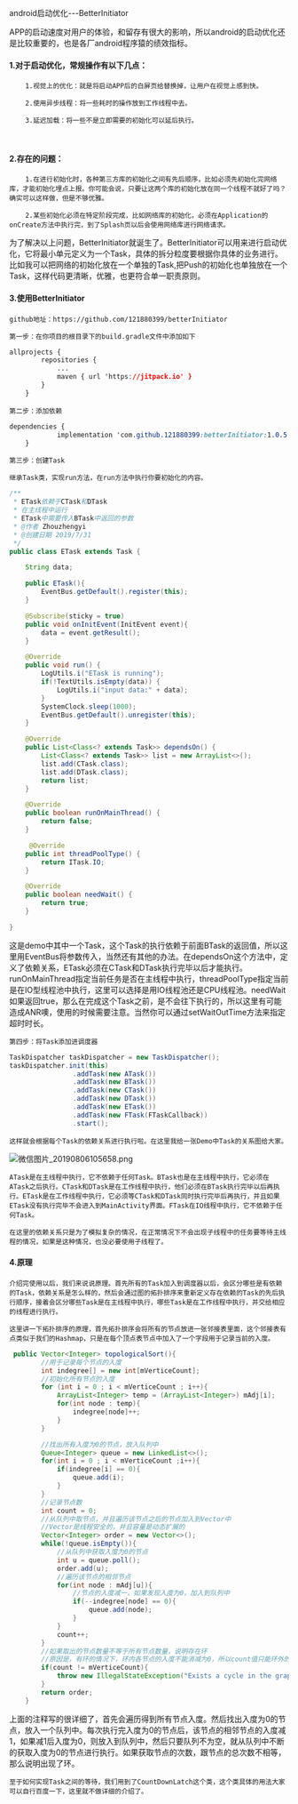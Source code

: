android启动优化---BetterInitiator

  APP的启动速度对用户的体验，和留存有很大的影响，所以android的启动优化还是比较重要的，也是各厂android程序猿的绩效指标。

#### 1.对于启动优化，常规操作有以下几点：

		1.视觉上的优化：就是将启动APP后的白屏页给替换掉，让用户在视觉上感到快。
	
		2.使用异步线程：将一些耗时的操作放到工作线程中去。
	
		3.延迟加载：将一些不是立即需要的初始化可以延后执行。


​	

#### 2.存在的问题：

		1.在进行初始化时，各种第三方库的初始化之间有先后顺序，比如必须先初始化完网络库，才能初始化埋点上报。你可能会说，只要让这两个库的初始化放在同一个线程不就好了吗？确实可以这样做，但是不够优雅。
	
		2.某些初始化必须在特定阶段完成，比如网络库的初始化，必须在Application的onCreate方法中执行完，到了Splash页以后会使用网络库进行网络请求。



为了解决以上问题，BetterInitiator就诞生了。BetterInitiator可以用来进行启动优化，它将最小单元定义为一个Task，具体的拆分粒度要根据你具体的业务进行。比如我可以把网络的初始化放在一个单独的Task,把Push的初始化也单独放在一个Task，这样代码更清晰，优雅，也更符合单一职责原则。



#### 3.使用BetterInitiator

	github地址：https://github.com/121880399/betterInitiator
	
	第一步：在你项目的根目录下的build.gradle文件中添加如下

```css
allprojects {
		repositories {
			...
			maven { url 'https://jitpack.io' }
		}
	}
```

	第二步：添加依赖

```css
dependencies {
	        implementation 'com.github.121880399:betterInitiator:1.0.5'
	}
```

	第三步：创建Task
	
	继承Task类，实现run方法，在run方法中执行你要初始化的内容。

```java
/**
 * ETask依赖于CTask和DTask
 * 在主线程中运行
 * ETask中需要传入BTask中返回的参数
 * @作者 Zhouzhengyi
 * @创建日期 2019/7/31
 */
public class ETask extends Task {

    String data;

    public ETask(){
        EventBus.getDefault().register(this);
    }

    @Subscribe(sticky = true)
    public void onInitEvent(InitEvent event){
        data = event.getResult();
    }

    @Override
    public void run() {
        LogUtils.i("ETask is running");
        if(!TextUtils.isEmpty(data)) {
            LogUtils.i("input data:" + data);
        }
        SystemClock.sleep(1000);
        EventBus.getDefault().unregister(this);
    }

    @Override
    public List<Class<? extends Task>> dependsOn() {
        List<Class<? extends Task>> list = new ArrayList<>();
        list.add(CTask.class);
        list.add(DTask.class);
        return list;
    }

    @Override
    public boolean runOnMainThread() {
        return false;
    }

     @Override
    public int threadPoolType() {
        return ITask.IO;
    }

    @Override
    public boolean needWait() {
        return true;
    }

}

```

这是demo中其中一个Task，这个Task的执行依赖于前面BTask的返回值，所以这里用EventBus将参数传入，当然还有其他的办法。在dependsOn这个方法中，定义了依赖关系，ETask必须在CTask和DTask执行完毕以后才能执行。runOnMainThread指定当前任务是否在主线程中执行，threadPoolType指定当前是在IO型线程池中执行，这里可以选择是用IO线程池还是CPU线程池。needWait如果返回true，那么在完成这个Task之前，是不会往下执行的，所以这里有可能造成ANR噢，使用的时候需要注意。当然你可以通过setWaitOutTime方法来指定超时时长。

	第四步：将Task添加进调度器

```java
TaskDispatcher taskDispatcher = new TaskDispatcher();
taskDispatcher.init(this)
                .addTask(new ATask())
                .addTask(new BTask())
                .addTask(new CTask())
                .addTask(new DTask())
                .addTask(new ETask())
                .addTask(new FTask(FTaskCallback))
                .start();
```

	这样就会根据每个Task的依赖关系进行执行啦。在这里我给一张Demo中Task的关系图给大家。

![微信图片_20190806105658.png](https://upload-images.jianshu.io/upload_images/1870458-79edd3bc337118f9.png?imageMogr2/auto-orient/strip%7CimageView2/2/w/1240)


	ATask是在主线程中执行，它不依赖于任何Task。BTask也是在主线程中执行，它必须在ATask之后执行。CTask和DTask是在工作线程中执行，他们必须在BTask执行完毕以后再执行。ETask是在工作线程中执行，它必须等CTask和DTask同时执行完毕后再执行，并且如果ETask没有执行完毕不会进入到MainActivity界面。FTask在IO线程中执行，它不依赖于任何Task。
	
	在这里的依赖关系只是为了模拟复杂的情况，在正常情况下不会出现子线程中的任务要等待主线程的情况，如果是这种情况，也没必要使用子线程了。

#### 4.原理

	介绍完使用以后，我们来说说原理。首先所有的Task加入到调度器以后，会区分哪些是有依赖的Task，依赖关系是怎么样的，然后会通过图的拓扑排序来重新定义存在依赖的Task的先后执行顺序，接着会区分哪些Task是在主线程中执行，哪些Task是在工作线程中执行，并交给相应的线程进行执行。
	
	这里讲一下拓扑排序的原理，首先拓扑排序会将所有的节点放进一张邻接表里面，这个邻接表有点类似于我们的Hashmap，只是在每个顶点表节点中加入了一个字段用于记录当前的入度。

```java
 public Vector<Integer> topologicalSort(){
        //用于记录每个节点的入度
        int indegree[] = new int[mVerticeCount];
        //初始化所有节点的入度
        for (int i = 0 ; i < mVerticeCount ; i++){
            ArrayList<Integer> temp = (ArrayList<Integer>) mAdj[i];
            for(int node : temp){
                indegree[node]++;
            }
        }

        //找出所有入度为0的节点，放入队列中
        Queue<Integer> queue = new LinkedList<>();
        for(int i = 0 ; i < mVerticeCount ;i++){
            if(indegree[i] == 0){
                queue.add(i);
            }
        }
        //记录节点数
        int count = 0;
        //从队列中取节点，并且遍历该节点之后的节点加入到Vector中
        //Vector是线程安全的，并且容量是动态扩展的
        Vector<Integer> order = new Vector<>();
        while(!queue.isEmpty()){
            //从队列中获取入度为0的节点
            int u = queue.poll();
            order.add(u);
            //遍历该节点的相邻节点
            for(int node : mAdj[u]){
                //节点的入度减一，如果发现入度为0，加入到队列中
                if(--indegree[node] == 0){
                    queue.add(node);
                }
            }
            count++;
        }
        //如果取出的节点数量不等于所有节点数量，说明存在环
        //原因是，有环的情况下，环内各节点的入度不能消减为0，所以count值只能环外的节点个数
        if(count != mVerticeCount){
            throw new IllegalStateException("Exists a cycle in the graph");
        }
        return order;
    }
```

上面的注释写的很详细了，首先会遍历得到所有节点入度。然后找出入度为0的节点，放入一个队列中。每次执行完入度为0的节点后，该节点的相邻节点的入度减1，如果减1后入度为0，则放入到队列中，然后只要队列不为空，就从队列中不断的获取入度为0的节点进行执行。如果获取节点的次数，跟节点的总次数不相等，那么说明出现了环。

	至于如何实现Task之间的等待，我们用到了CountDownLatch这个类，这个类具体的用法大家可以自行百度一下，这里就不做详细的介绍了。
